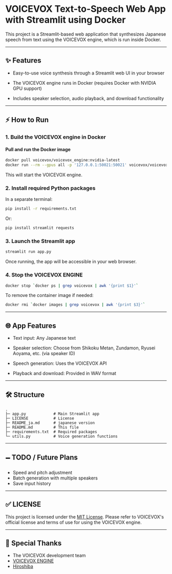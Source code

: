 # VOICEVOX Text-to-Speech Web App with Streamlit using Docker

This project is a Streamlit-based web application that synthesizes Japanese speech from text using the VOICEVOX engine, which is run inside Docker.

---

## ✨ Features

* Easy-to-use voice synthesis through a Streamlit web UI in your browser

* The VOICEVOX engine runs in Docker (requires Docker with NVIDIA GPU support)

* Includes speaker selection, audio playback, and download functionality

---

## ⚡ How to Run

### 1. Build the VOICEVOX engine in Docker

#### Pull and run the Docker image

```bash
docker pull voicevox/voicevox_engine:nvidia-latest
docker run --rm --gpus all -p '127.0.0.1:50021:50021' voicevox/voicevox_engine:nvidia-latest
```

This will start the VOICEVOX engine.

### 2. Install required Python packages

In a separate terminal:

```bash
pip install -r requirements.txt
```

Or:

```bash
pip install streamlit requests
```

### 3. Launch the Streamlit app

```bash
streamlit run app.py
```

Once running, the app will be accessible in your web browser.

### 4. Stop the VOICEVOX ENGINE

```bash
docker stop `docker ps | grep voicevox | awk '{print $1}'`
```

To remove the container image if needed:

```bash
docker rmi `docker images | grep voicevox | awk '{print $3}'`
```

---

## 🌐 App Features

* Text input: Any Japanese text

* Speaker selection: Choose from Shikoku Metan, Zundamon, Ryusei Aoyama, etc. (via speaker ID)

* Speech generation: Uses the VOICEVOX API

* Playback and download: Provided in WAV format

---

## 🛠 Structure

```
.
├─ app.py            # Main Streamlit app
├─ LICENSE           # License
├─ README_ja.md      # japanese version
├─ README.md         # This file
├─ requirements.txt  # Required packages
└─ utils.py          # Voice generation functions
```

---

## 🗕 TODO / Future Plans

* Speed and pitch adjustment
* Batch generation with multiple speakers
* Save input history

---

## ✅ LICENSE

This project is licensed under the [MIT License](./LICENSE).
Please refer to VOICEVOX's official license and terms of use for using the VOICEVOX engine.

---

## 🙏 Special Thanks

* The VOICEVOX development team
* [VOICEVOX ENGINE](https://github.com/VOICEVOX/voicevox_engine)
* [Hiroshiba](https://github.com/hiroshiba)
